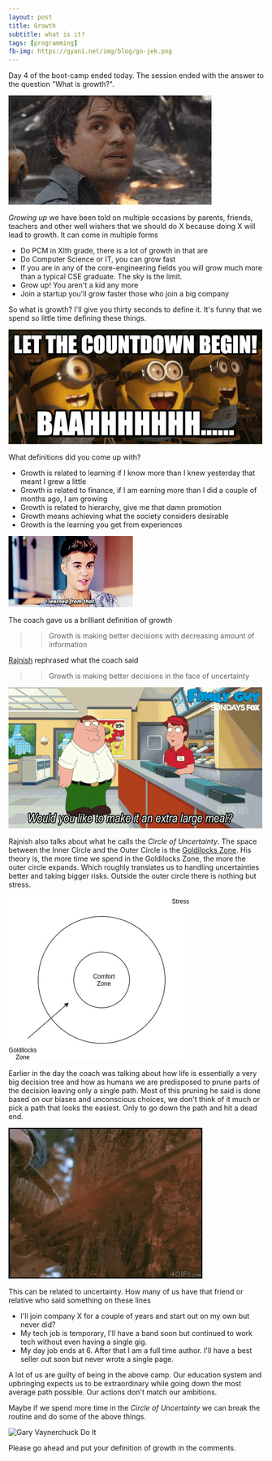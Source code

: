 ```yaml
---
layout: post
title: Growth
subtitle: what is it?
tags: [programming]
fb-img: https://gyani.net/img/blog/go-jek.png
---
```


Day 4 of the boot-camp ended today. The session ended with the answer to the question "What is growth?".

![Hulk Transformation](/img/blog/hulk.gif)

*Growing up* we have been told on multiple occasions by parents, friends, teachers and other well wishers that we should do X because doing X will lead to growth. It can come in multiple forms

- Do PCM in XIth grade, there is a lot of growth in that are
- Do Computer Science or IT, you can grow fast
- If you are in any of the core-engineering fields you will grow much more than a typical CSE graduate. The sky is the limit.
- Grow up! You aren't a kid any more
- Join a startup you'll grow faster those who join a big company

So what is growth? I'll give you thirty seconds to define it. It's funny that we spend so little time defining these things.

![Minions Excited Countdown](/img/blog/minions.gif)

What definitions did you come up with?

- Growth is related to learning if I know more than I knew yesterday that meant I grew a little
- Growth is related to finance, if I am earning more than I did a couple of months ago, I am growing
- Growth is related to hierarchy, give me that damn promotion
- Growth means achieving what the society considers desirable
- Growth is the learning you get from experiences

![Justin Bieber learns something](/img/blog/bieber.gif)

The coach gave us a brilliant definition of growth

>>Growth is making better decisions with decreasing amount of information

[Rajnish](https://blog.gojekengineering.com/@rajnish.dashora) rephrased what the coach said

>>Growth is making better decisions in the face of uncertainty

![Peter making decisions](/img/blog/peter.gif)

Rajnish also talks about what he calls the *Circle of Uncertainty*. The space between the Inner Circle and the Outer Circle is the [Goldilocks Zone](https://en.wikipedia.org/wiki/Circumstellar_habitable_zone). His theory is, the more time we spend in the Goldilocks Zone, the more the outer circle expands. Which roughly translates us to handling uncertainties better and taking bigger risks. Outside the outer circle there is nothing but stress.

![Circle of Uncertainty](/img/blog/venn.jpg)

Earlier in the day the coach was talking about how life is essentially a very big decision tree and how as humans we are predisposed to prune parts of the decision leaving only a single path. Most of this pruning he said is done based on our biases and unconscious choices, we don't think of it much or pick a path that looks the easiest. Only to go down the path and hit a dead end.

![Chuck Norris pruning a tree](/img/blog/norris.gif)

This can be related to uncertainty. How many of us have that friend or relative who said something on these lines

- I'll join company X for a couple of years and start out on my own but never did?
- My tech job is temporary, I'll have a band soon but continued to work tech without even having a single gig.
- My day job ends at 6. After that I am a full time author. I'll have a best seller out soon but never wrote a single page.

A lot of us are guilty of being in the above camp. Our education system and upbringing expects us to be extraordinary while going down the most average path possible. Our actions don't match our ambitions.

Maybe if we spend more time in the *Circle of Uncertainty* we can break the routine and do some of the above things.

![Gary Vaynerchuck Do It](/img/blog/gary.gif)

Please go ahead and put your definition of growth in the comments.